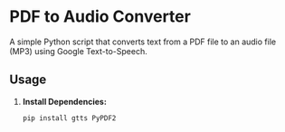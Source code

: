 # PDF to Audio Converter

A simple Python script that converts text from a PDF file to an audio file (MP3) using Google Text-to-Speech.

## Usage

1. **Install Dependencies:**

   ```bash
   pip install gtts PyPDF2
